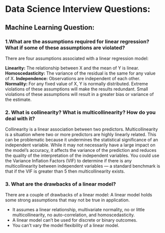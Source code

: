# Data Science Interview Questions:

## Machine Learning Question:

### 1.What are the assumptions required for linear regression? What if some of these assumptions are violated?
There are four assumptions associated with a linear regression model:

**Linearity:** The relationship between X and the mean of Y is linear.
**Homoscedasticity:** The variance of the residual is the same for any value of X.
**Independence:** Observations are independent of each other.
**Normality:** For any fixed value of X, Y is normally distributed.
Extreme violations of these assumptions will make the results redundant. Small violations of these assumptions will result in a greater bias or variance of the estimate.

### 2. What is collinearity? What is multicollinearity? How do you deal with it?
Collinearity is a linear association between two predictors. Multicollinearity is a situation where two or more predictors are highly linearly related.
This can be problematic because it undermines the statistical significance of an independent variable. 
While it may not necessarily have a large impact on the model’s accuracy, it affects the variance of the prediction and reduces the quality of the interpretation of the independent variables.
You could use the Variance Inflation Factors (VIF) to determine if there is any multicollinearity between independent variables — a standard benchmark is that if the VIF is greater than 5 then multicollinearity exists.

### 3. What are the drawbacks of a linear model?
There are a couple of drawbacks of a linear model: A linear model holds some strong assumptions that may not be true in application. 
- It assumes a linear relationship, multivariate normality, no or little multicollinearity, no auto-correlation, and homoscedasticity.
- A linear model can’t be used for discrete or binary outcomes.
- You can’t vary the model flexibility of a linear model.

